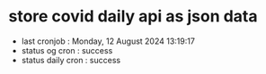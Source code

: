 # store covid daily api as json data

- last cronjob : Monday, 12 August 2024 13:19:17
- status og cron : success
- status daily cron : success
      
      